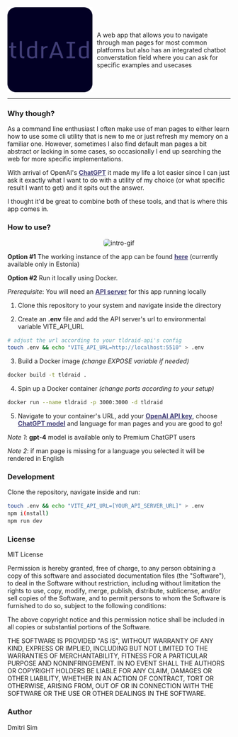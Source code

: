 <div style="display:flex; align-items: center">
  <img src="/public/icon-readme.png" alt="app-icon" />
  <p style="margin-left: 10px">A web app that allows you to navigate through man pages for most common platforms but also
has an integrated chatbot converstation field where you can ask for specific examples and usecases</p>
</div>

<hr>

### Why though?

As a command line enthusiast I often make use of man pages to either learn how to use some cli utility that is new to me or just refresh my memory on a familiar one. However, sometimes I also find default man pages a bit abstract or lacking in some cases, so occasionally I end up searching the web for more specific implementations.

With arrival of OpenAI's <a style="color:#413e77; font-weight: bold" href="https://chat.openai.com/auth/login">ChatGPT</a> it made my life a lot easier since I can just ask it exactly what I want to do with a utility of my choice (or what specific result I want to get) and it spits out the answer.

I thought it'd be great to combine both of these tools, and that is where this app comes in.

### How to use?

<p align="center" >
  <img style="border-radius: 5px"src="/public/tldraid-intro-video.GIF" alt="intro-gif" />
</p>

**Option #1**
The working instance of the app can be found <a style="color:#413e77; font-weight: bold" href="https://tldraid.simlabs.dev">here</a> (currently available only in Estonia)

**Option #2**
Run it locally using Docker.

_Prerequisite_:
You will need an <a style="color:#413e77; font-weight: bold" href="https://gitlab.com/dsim/tldraid-api">API server</a> for this app running locally

1. Clone this repository to your system and navigate inside the directory

2. Create an **.env** file and add the API server's url to environmental variable VITE_API_URL

```sh
# adjust the url according to your tldraid-api's config
touch .env && echo "VITE_API_URL=http://localhost:5510" > .env
```

3. Build a Docker image _(change EXPOSE variable if needed)_

```sh
docker build -t tldraid .
```

4. Spin up a Docker container _(change ports according to your setup)_

```sh
docker run --name tldraid -p 3000:3000 -d tldraid
```

5. Navigate to your container's URL, add your <a style="color:#413e77; font-weight: bold" href="https://platform.openai.com/account/api-keys">OpenAI API key</a>, choose <a style="color:#413e77; font-weight: bold" href="https://platform.openai.com/docs/guides/gpt">ChatGPT model</a> and language for man pages and you are good to go!

_Note 1_: **gpt-4** model is available only to Premium ChatGPT users

_Note 2_: if man page is missing for a language you selected it will be rendered in English

### Development

Clone the repository, navigate inside and run:

```sh
touch .env && echo "VITE_API_URL=[YOUR_API_SERVER_URL]" > .env
npm i(nstall)
npm run dev
```

### License

MIT License

Permission is hereby granted, free of charge, to any person obtaining a copy
of this software and associated documentation files (the "Software"), to deal
in the Software without restriction, including without limitation the rights
to use, copy, modify, merge, publish, distribute, sublicense, and/or sell
copies of the Software, and to permit persons to whom the Software is
furnished to do so, subject to the following conditions:

The above copyright notice and this permission notice shall be included in all
copies or substantial portions of the Software.

THE SOFTWARE IS PROVIDED "AS IS", WITHOUT WARRANTY OF ANY KIND, EXPRESS OR
IMPLIED, INCLUDING BUT NOT LIMITED TO THE WARRANTIES OF MERCHANTABILITY,
FITNESS FOR A PARTICULAR PURPOSE AND NONINFRINGEMENT. IN NO EVENT SHALL THE
AUTHORS OR COPYRIGHT HOLDERS BE LIABLE FOR ANY CLAIM, DAMAGES OR OTHER
LIABILITY, WHETHER IN AN ACTION OF CONTRACT, TORT OR OTHERWISE, ARISING FROM,
OUT OF OR IN CONNECTION WITH THE SOFTWARE OR THE USE OR OTHER DEALINGS IN THE
SOFTWARE.

### Author

Dmitri Sim
